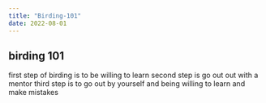 ```yaml
---
title: "Birding-101"
date: 2022-08-01
---
```



## birding 101
first step of birding is to be willing to learn
second step is go out out with a mentor
third step is to go out by yourself and being willing to learn and make mistakes

